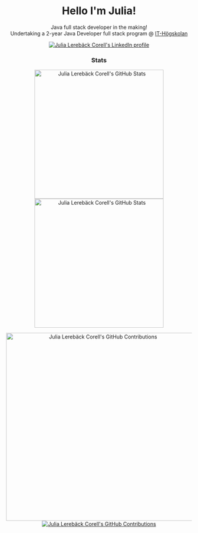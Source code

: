 <h1 align='center'>
  Hello I'm Julia!
</h1>

<section>
  <p align='center'>
    Java full stack developer in the making!<br>
    Undertaking a 2-year Java Developer full stack program @
    <a href='https://www.iths.se/'>IT-Högskolan</a>
  </p>
  <p align='center'>
    <a href="https://www.linkedin.com/in/julia-lereb%C3%A4ck-corell-260b9a199/">
      <img src="https://img.shields.io/badge/LinkedIn-0077B5?style=for-the-badge&logo=linkedin&logoColor=white" 
           alt="Julia Lerebäck Corell's LinkedIn profile"/>
    </a>
  </p>

  <h3 align='center'>
    Stats
  </h3>
  <p align='center'>
        <a href="https://github.com/jLereback#gh-dark-mode-only">
      <img src="https://github-readme-stats.vercel.app/api?username=jLereback&show_icons=true&title_color=ff757f&text_color=f8f8f8&icon_color=599dff&bg_color=222436&hide_border=true#gh-dark-mode-only" 
           width="350" alt="Julia Lerebäck Corell's GitHub Stats">
    </a>
    <a href="https://github.com/jLereback#gh-light-mode-only">
      <img src="https://github-readme-stats.vercel.app/api?username=jLereback&show_icons=true&theme=vue#gh-light-mode-only" 
           width="350" alt="Julia Lerebäck Corell's GitHub Stats">
    </a>
  </p>
  <p align='center'>
        <a href="https://github.com/jLereback#gh-dark-mode-only">
      <img src="http://github-profile-summary-cards.vercel.app/api/cards/profile-details?username=jLereback&theme=moonlight#gh-dark-mode-only"
           width="510" alt="Julia Lerebäck Corell's GitHub Contributions">
    </a>
        <a href="https://github.com/jLereback#gh-light-mode-only">
      <img src="http://github-profile-summary-cards.vercel.app/api/cards/profile-details?username=jLereback&theme=nord_bright#gh-light-mode-only"
           alt="Julia Lerebäck Corell's GitHub Contributions">
    </a>
  </p>
</section>
